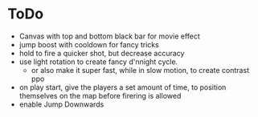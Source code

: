 # ToDo

- Canvas with top and bottom black bar for movie effect 
- jump boost with cooldown for fancy tricks 
- hold to fire a quicker shot, but decrease accuracy 
- use light rotation to create fancy d'nnight cycle.
    - or also make it super fast, while in slow motion, to create contrast ppo
- on play start, give the players a set amount of time, to position themselves on the map before firering is allowed 
- enable Jump Downwards 